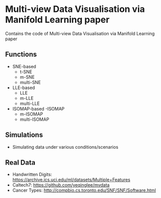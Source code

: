# Multi-view Data Visualisation via Manifold Learning paper
Contains the code of Multi-view Data Visualisation via Manifold Learning paper

## Functions
- SNE-based
  - t-SNE
  - m-SNE
  - multi-SNE
- LLE-based
  - LLE
  - m-LLE
  - multi-LLE
- ISOMAP-based
  -ISOMAP
  - m-ISOMAP
  - multi-ISOMAP

## Simulations
- Simulating data under various conditions/scenarios

## Real Data
- Handwritten Digits: https://archive.ics.uci.edu/ml/datasets/Multiple+Features
- Caltech7: https://github.com/yeqinglee/mvdata
- Cancer Types: http://compbio.cs.toronto.edu/SNF/SNF/Software.html
